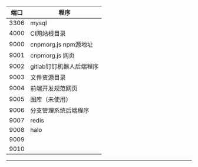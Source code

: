 
| 端口 | 程序                     |
| ---- | ------------------------ |
| 3306 | mysql                    |
| 4000 | CI网站根目录             |
| 9000 | cnpmorg.js npm源地址     |
| 9001 | cnpmorg.js 网页          |
| 9002 | gitlab钉钉机器人后端程序 |
| 9003 | 文件资源目录             |
| 9004 | 前端开发规范网页         |
| 9005 | 图库（未使用）           |
| 9006 | 分支管理系统后端程序     |
| 9007 | redis                    |
| 9008 |       halo                   |
| 9009 |                          |
| 9010 |                          |
 

***